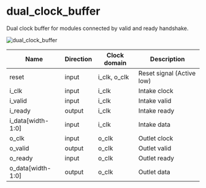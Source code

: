 # dual_clock_buffer
Dual clock buffer for modules connected by valid and ready handshake.

![dual_clock_buffer](https://user-images.githubusercontent.com/14823909/106747448-4c23a080-6667-11eb-8c3c-2519fdb0dc1c.png)

|Name|Direction|Clock domain|Description|
|--|--|--|--|
|reset|input|i_clk, o_clk|Reset signal (Active low)|
|i_clk|input|i_clk|Intake clock|
|i_valid|input|i_clk|Intake valid|
|i_ready|output|i_clk|Intake ready|
|i_data[width-1:0]|input|i_clk|Intake data|
|o_clk|input|o_clk|Outlet clock|
|o_valid|output|o_clk|Outlet valid|
|o_ready|input|o_clk|Outlet ready|
|o_data[width-1:0]|output|o_clk|Outlet data|
